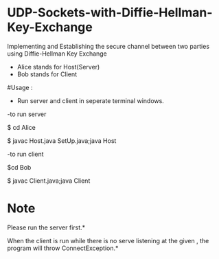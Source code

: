 # UDP-Sockets-with-Diffie-Hellman-Key-Exchange
Implementing and Establishing the secure channel between two parties using Diffie-Hellman Key Exchange

- Alice stands for Host(Server)
- Bob stands for Client

#Usage :

- Run server and client in seperate terminal windows.

-to run server

  $ cd Alice

  $ javac Host.java SetUp.java;java Host

-to run client

  $cd Bob

  $ javac Client.java;java Client <port-number>

# Note

Please run the server first.*

When the client is run while there is no serve listening at the given <port-number>, the program will throw ConnectException.*
